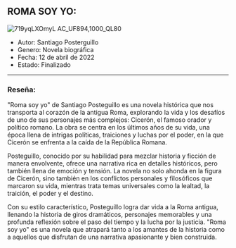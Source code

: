 ## ROMA SOY YO:

![719yqLXOmyL _AC_UF894,1000_QL80_](https://github.com/user-attachments/assets/c47e5d25-2a65-4cd3-a08f-5342faa1c409)

- Autor: Santiago Posterguillo
- Genero: Novela biográfica
- Fecha: 12 de abril de 2022
- Estado: Finalizado



---------------

### Reseña:

"Roma soy yo" de Santiago Posteguillo es una novela histórica que nos transporta al corazón de la antigua Roma, explorando la vida y los desafíos de uno de sus personajes más complejos: Cicerón, el famoso orador y político romano. La obra se centra en los últimos años de su vida, una época llena de intrigas políticas, traiciones y luchas por el poder, en la que Cicerón se enfrenta a la caída de la República Romana.

Posteguillo, conocido por su habilidad para mezclar historia y ficción de manera envolvente, ofrece una narrativa rica en detalles históricos, pero también llena de emoción y tensión. La novela no solo ahonda en la figura de Cicerón, sino también en los conflictos personales y filosóficos que marcaron su vida, mientras trata temas universales como la lealtad, la traición, el poder y el destino.

Con su estilo característico, Posteguillo logra dar vida a la Roma antigua, llenando la historia de giros dramáticos, personajes memorables y una profunda reflexión sobre el paso del tiempo y la lucha por la justicia. "Roma soy yo" es una novela que atrapará tanto a los amantes de la historia como a aquellos que disfrutan de una narrativa apasionante y bien construida.
